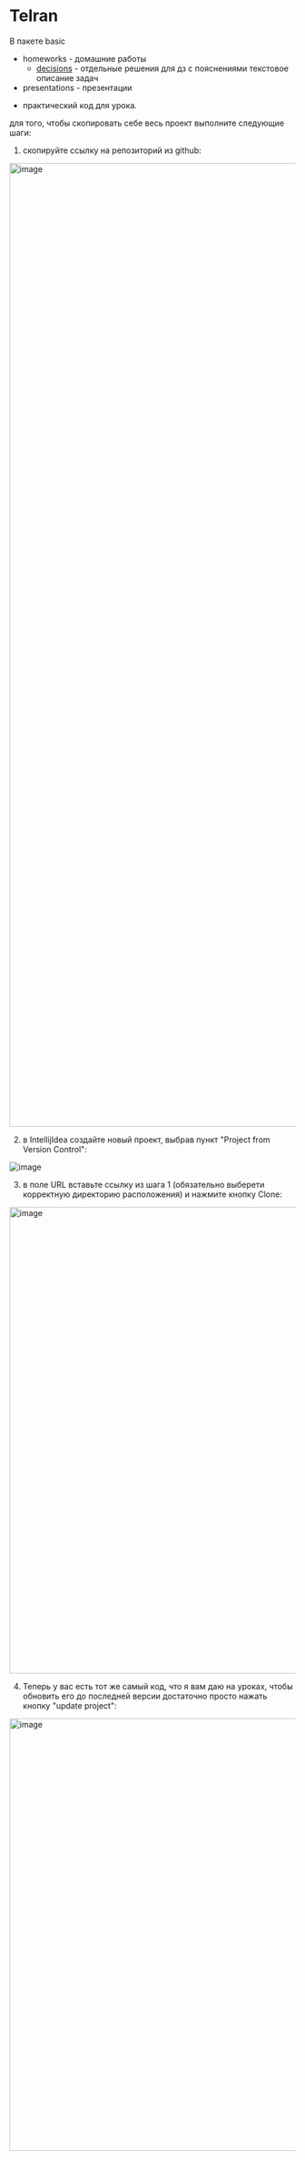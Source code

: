# Telran

В пакете basic 
- homeworks - домашние работы
    - <a href="[url](https://github.com/IliasMiftakhov/Telran/tree/master/src/basic/homeworks/decisions)">decisions</a> - отдельные решения для дз с пояснениями
   текстовое описание задач
- presentations -  презентации
+ практический код для урока. 

для того, чтобы скопировать себе весь проект выполните следующие шаги:
1. скопируйте ссылку на репозиторий из github:

<img width="1694" alt="image" src="https://github.com/IliasMiftakhov/Telran/assets/114676896/85a2af13-003a-4a15-9d97-5e030c897bff">

2. в IntellijIdea создайте новый проект, выбрав пункт "Project from Version Control":

![image](https://github.com/IliasMiftakhov/Telran/assets/114676896/e9a17a28-9c88-4552-9f94-541ee1477111)

3. в поле URL вставьте ссылку из шага 1 (обязательно выберети корректную директорию расположения) и нажмите кнопку Clone:

<img width="820" alt="image" src="https://github.com/IliasMiftakhov/Telran/assets/114676896/d5a2f3f8-a3f0-411e-ba50-c47aa4f0b406">

4. Теперь у вас есть тот же самый код, что я вам даю на уроках, чтобы обновить его до последней версии достаточно просто нажать кнопку "update project":

<img width="760" alt="image" src="https://github.com/IliasMiftakhov/Telran/assets/114676896/aac0b0aa-4f6e-4a29-9558-d42e176f40e7">

 

